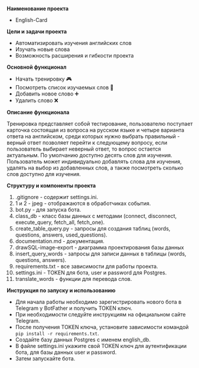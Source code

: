 **Наименование проекта** 

 - English-Card


**Цели и задачи проекта**

 - Автоматизировать изучения английских слов
 - Изучать новые слова
 - Возможность расширения и гибкости проекта


**Основной функционал**

 - Начать тренировку 🎮
 - Посмотреть список изучаемых слов 💼
 - Добавить новое слово ➕
 - Удалить слово ❌


**Описание функционала**

Тренировка представляет собой тестирование, пользователю поступает карточка состоящая из вопроса на русском языке
и четыре варианта ответа на английском, среди которых нужно выбрать правильный - верный ответ позволяет перейти к 
следующему вопросу, если пользователь выбирает неверный ответ, то вопрос остается актуальным. По умолчанию 
доступно десять слов для изучения. Пользователь может индивидуально добавлять слова для изучения, 
удалять на выбор из добавленных слов, а также посмотреть сколько слов доступно для изучения.


**Cтруктуру и компоненты проекта**

1. .gitignore - содержит settings.ini.
2. 1 и 2 - jpeg - отображаются в обработчиках события.
3. bot.py - для запуска бота.
4. class_db - класс базы данных с методами (connect, disconnect, execute_query, fetch_all, fetch_one).
5. create_table_query.py - запросы для создания таблиц (words, questions, answers, used_questions).
6. documentation.md - документация.
7. drawSQL-image-export - диаграмма проектирования базы данных
8. insert_query_words - запросы для записи данных в таблицы (words, questions, answers).
9. requirements.txt - все зависимости для работы проекта.
10. settings.ini - TOKEN для бота, user и password для Postgres.
11. translate_words - функции для перевода слов.


**Инструкция по запуску и использованию**

 - Для начала работы необходимо зарегистрировать нового бота в Telegram у BotFather и получить TOKEN ключ. 
 - При необходимости следуйте инструкциям на официальном сайте Telegram.
 - После получения TOKEN ключа, установите зависимости командой  ```pip install -r requirements.txt```.
 - Создайте базу данных Postgres с именем english_db.
 - В файле settings.ini укажите свой TOKEN ключ для аутентификации бота, для базы данных user и password.
 - Затем запускайте бота.
